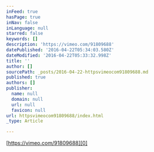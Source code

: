```yaml
---
inFeed: true
hasPage: true
inNav: false
inLanguage: null
starred: false
keywords: []
description: 'https://vimeo.com/91809688'
datePublished: '2016-04-22T05:34:03.580Z'
dateModified: '2016-04-22T05:33:32.998Z'
title: ''
author: []
sourcePath: _posts/2016-04-22-httpsvimeocom91809688.md
published: true
authors: []
publisher:
  name: null
  domain: null
  url: null
  favicon: null
url: httpsvimeocom91809688/index.html
_type: Article

---
```

[https://vimeo.com/91809688][0]

[0]: https://vimeo.com/91809688
